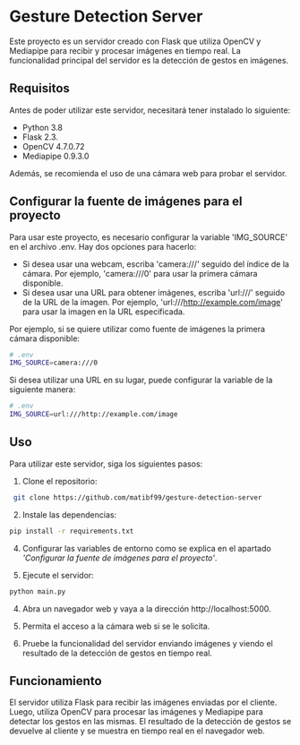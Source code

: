 # Gesture Detection Server

Este proyecto es un servidor creado con Flask que utiliza OpenCV y Mediapipe para recibir y procesar imágenes en tiempo real. La funcionalidad principal del servidor es la detección de gestos en imágenes.

## Requisitos

Antes de poder utilizar este servidor, necesitará tener instalado lo siguiente:
- Python 3.8
- Flask 2.3.
- OpenCV 4.7.0.72
- Mediapipe 0.9.3.0

Además, se recomienda el uso de una cámara web para probar el servidor.

## Configurar la fuente de imágenes para el proyecto

Para usar este proyecto, es necesario configurar la variable 'IMG_SOURCE' en el archivo .env. Hay dos opciones para hacerlo:

- Si desea usar una webcam, escriba 'camera:///' seguido del índice de la cámara. Por ejemplo, 'camera:///0' para usar la primera cámara disponible.
- Si desea usar una URL para obtener imágenes, escriba 'url:///' seguido de la URL de la imagen. Por ejemplo, 'url:///http://example.com/image' para usar la imagen en la URL especificada.

Por ejemplo, si se quiere utilizar como fuente de imágenes la primera cámara disponible:

```bash
# .env
IMG_SOURCE=camera:///0
```

Si desea utilizar una URL en su lugar, puede configurar la variable de la siguiente manera:

```bash
# .env
IMG_SOURCE=url:///http://example.com/image
```

## Uso

Para utilizar este servidor, siga los siguientes pasos:

1. Clone el repositorio:

```bash
 git clone https://github.com/matibf99/gesture-detection-server
```

2. Instale las dependencias:

```bash
pip install -r requirements.txt
```

4. Configurar las variables de entorno como se explica en el apartado *'Configurar la fuente de imágenes para el proyecto'*.

3. Ejecute el servidor:

```bash
python main.py
```

4. Abra un navegador web y vaya a la dirección http://localhost:5000.

5. Permita el acceso a la cámara web si se le solicita.

6. Pruebe la funcionalidad del servidor enviando imágenes y viendo el resultado de la detección de gestos en tiempo real.

## Funcionamiento

El servidor utiliza Flask para recibir las imágenes enviadas por el cliente. Luego, utiliza OpenCV para procesar las imágenes y Mediapipe para detectar los gestos en las mismas. El resultado de la detección de gestos se devuelve al cliente y se muestra en tiempo real en el navegador web.